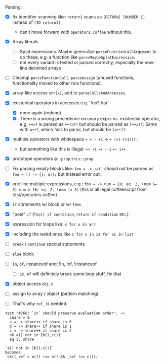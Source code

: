 Parsing:

- [x] fix identifier scanning like:
    `return1` scans as `[RETURN] [NUMBER 1]` instead of `[ID return1]`
    - can't move forward with `operators.coffee` without this.

- [x] Array literals
    - [ ] Splat expressions. Maybe generalize `parseFunctionCallArgument` to do
      these, e.g. a function like `parseMaybeSplatExpression`.
    - [ ] not every variant is tested or parsed correctly, especially the
      new-line delimited arrays

- [ ] Cleanup `parseFunctionCall`, `parseAssign` (unused functions,
  functionality moved to other rule functions).

- [x] array-like access `arr[x]`, add to `parseCallsAndAccesses`.

- [x] existential operators in accesses e.g. 'foo?.bar'
    - [x] done again (redone)
    - [x] There is a wrong precedence on unary exprs vs. existential operator, e.g.
        `++a?` is parsed as `++(a?)` but should be parsed as `(++a)?`.
        Same with `a++?`, which fails to parse, but should be `(a++)?`.

- [x] multiple operators with whitespace
        `+ + - +1` -> `+ (+(-(+1)));`
    - but something like this is illegal:
        `++ +i`
        `++ --i`
        `++ i++`

- [x] prototype operators
        `@::prop`
        `this::prop`

- [ ] Fix parsing empty blocks like:
    `foo = -> ;a()`
    *should not* be parsed as `foo = () -> {}; a();` but instead error out.

- [x] one line multiple expressions, e.g.:
        ```
            foo = ->
                num = 10; eq  2, (num &= 3)
                num = 10; eq  2, (num |= 3)
        ```
        (this is all legal coffeescript from test/operators.coffee)

- [x] `if` statements w/ block or w/ `then`
- [x] "post" `if` (`foo() if condition`, `return if condition` etc.)
- [x] expression for loops like:
    `x for x in arr`
- [x] including the weird ones like
    `x for x in xs for xs in list`
- [ ] `break` / `continue` special statements
- [ ] `else` block

- [ ] `in`, `of`, instanceof and: !in, !of, !instanceof
    - [ ] `in`, `of` will definitely break some loop stuff, fix that

- [x] object access `obj.x`
- [ ] assign to array / object (pattern matching)

- [ ] That's why `ref_` is needed:
```
test "#768: `in` should preserve evaluation order", ->
  share = 0
  a = -> share++ if share is 0
  b = -> share++ if share is 1
  c = -> share++ if share is 2
  ok a() not in [b(),c()]
  eq 3, share
```
    `a() not in [b(),c()]`
    becomes
    `ok((_ref = a()) !== b() && _ref !== c());`